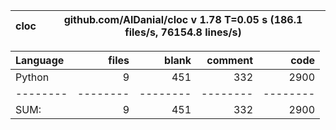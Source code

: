 cloc|github.com/AlDanial/cloc v 1.78  T=0.05 s (186.1 files/s, 76154.8 lines/s)
--- | ---

Language|files|blank|comment|code
:-------|-------:|-------:|-------:|-------:
Python|9|451|332|2900
--------|--------|--------|--------|--------
SUM:|9|451|332|2900
